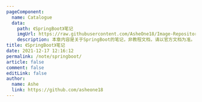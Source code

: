 ```yaml
---
pageComponent:
  name: Catalogue
  data:
    path: 《SpringBoot》笔记
    imgUrl: https://raw.githubusercontent.com/AsheOne18/Image-Repository/main/Image/Spring5.png
    description: 本章内容是关于SpringBoot的笔记，非教程文档，请以官方文档为准。
title: 《SpringBoot》笔记
date: 2021-12-17 12:16:12
permalink: /note/springboot/
article: false
comment: false
editLink: false
author:
  name: Ashe
  link: https://github.com/asheone18
---
```

